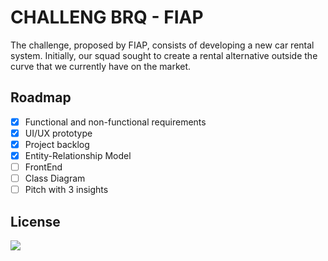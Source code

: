 # CHALLENG BRQ - FIAP

The challenge, proposed by FIAP, consists of developing a new car rental system. Initially, our squad sought to create a rental alternative outside the curve that we currently have on the market.

## Roadmap

- [x]  Functional and non-functional requirements
- [x]  UI/UX prototype
- [x]  Project backlog
- [x]  Entity-Relationship Model
- [ ]  FrontEnd
- [ ]  Class Diagram
- [ ]  Pitch with 3 insights

## License

[<img src="https://img.shields.io/badge/LICENSE-WTFPL-green?style=for-the-badge"/>](https://choosealicense.com/licenses/wtfpl/)

